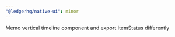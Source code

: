 ```yaml
---
"@ledgerhq/native-ui": minor
---
```


Memo vertical timeline component and export ItemStatus differently
